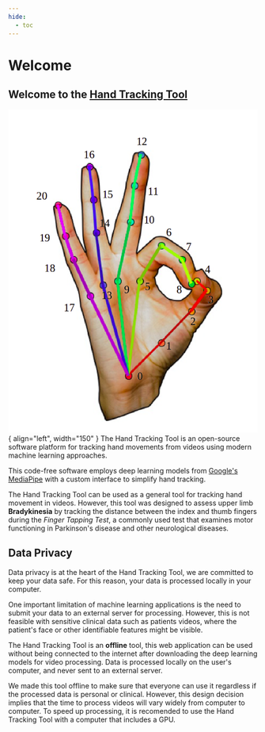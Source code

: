 ```yaml
---
hide:
  - toc
---
```


# Welcome 

## Welcome to the [**Hand Tracking Tool**](dguari1.github.io/hand_tracking)


![Hand Landmarks](114002639-acf37300-987a-11eb-9f98-81fea72d9792.png){ align="left", width="150" }
The Hand Tracking Tool is an open-source software platform for tracking hand movements from videos using modern machine learning approaches. 

This code-free software employs deep learning models from [Google's MediaPipe](https://google.github.io/mediapipe/solutions/hands.html) with a custom interface to simplify hand tracking. 


The Hand Tracking Tool can be used as a general tool for tracking hand movement in videos. However, this tool was designed to assess upper limb **Bradykinesia** by tracking the distance between the index and thumb fingers during the *Finger Tapping Test*, a commonly used test that examines motor functioning in Parkinson's disease and other neurological diseases. 

## Data Privacy

Data privacy is at the heart of the Hand Tracking Tool, we are  committed to keep your data safe. For this reason, your data is processed locally in your computer. 

One important limitation of machine learning applications is the need to submit your data to an external server for processing. However, this is not feasible with sensitive clinical data such as patients videos, where the patient's face or other identifiable features might be visible.

The Hand Tracking Tool is an **offline** tool, this web application can be used without being connected to the internet after downloading the deep learning models for video processing. Data is processed locally on the user's computer, and never sent to an external server. 

We made this tool offline to make sure that everyone can use it regardless if the processed data is personal or clinical. However, this design decision implies that the time to process videos will vary widely from computer to computer. To speed up processing, it is recomended to use the Hand Tracking Tool with a computer that includes a GPU. 

